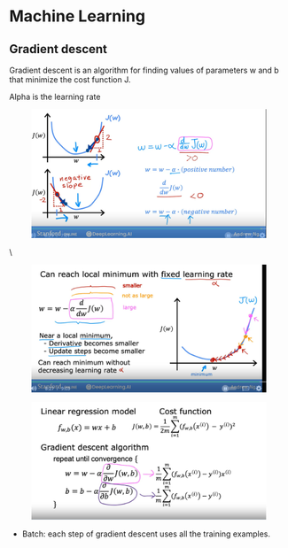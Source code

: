 # Machine Learning

## Gradient descent

Gradient descent is an algorithm for finding values of parameters w and b that minimize the cost function J.

Alpha is the learning rate

<figure><img src=".gitbook/assets/image.png" alt=""><figcaption></figcaption></figure>

\


<figure><img src=".gitbook/assets/image (1).png" alt=""><figcaption></figcaption></figure>

<figure><img src=".gitbook/assets/image (2).png" alt=""><figcaption></figcaption></figure>

* Batch: each step of gradient descent uses all the training examples.
